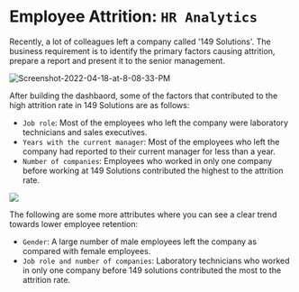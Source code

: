 # Employee Attrition: `HR Analytics`

Recently, a lot of colleagues left a company called '149 Solutions'. The business requirement is to identify the primary factors causing attrition, prepare a report and present it to the senior management. 

<img src="https://i.ibb.co/DWgZndh/Screenshot-2022-04-18-at-8-08-33-PM.png" alt="Screenshot-2022-04-18-at-8-08-33-PM" border="0">

After building the dashbaord, some of the factors that contributed to the high attrition rate in 149 Solutions are as follows:
- `Job role`: Most of the employees who left the company were laboratory technicians and sales executives.
- `Years with the current manager`: Most of the employees who left the company had reported to their current manager for less than a year.
- `Number of companies`: Employees who worked in only one company before working at 149 Solutions contributed the highest to the attrition rate.

<img src="https://i.ibb.co/pbjNxWn/Screenshot-2022-04-18-at-8-11-15-PM.png">

The following are some more attributes where you can see a clear trend towards lower employee retention:
- `Gender`: A large number of male employees left the company as compared with female employees.
- `Job role and number of companies`: Laboratory technicians who worked in only one company before 149 solutions contributed the most to the attrition rate.

